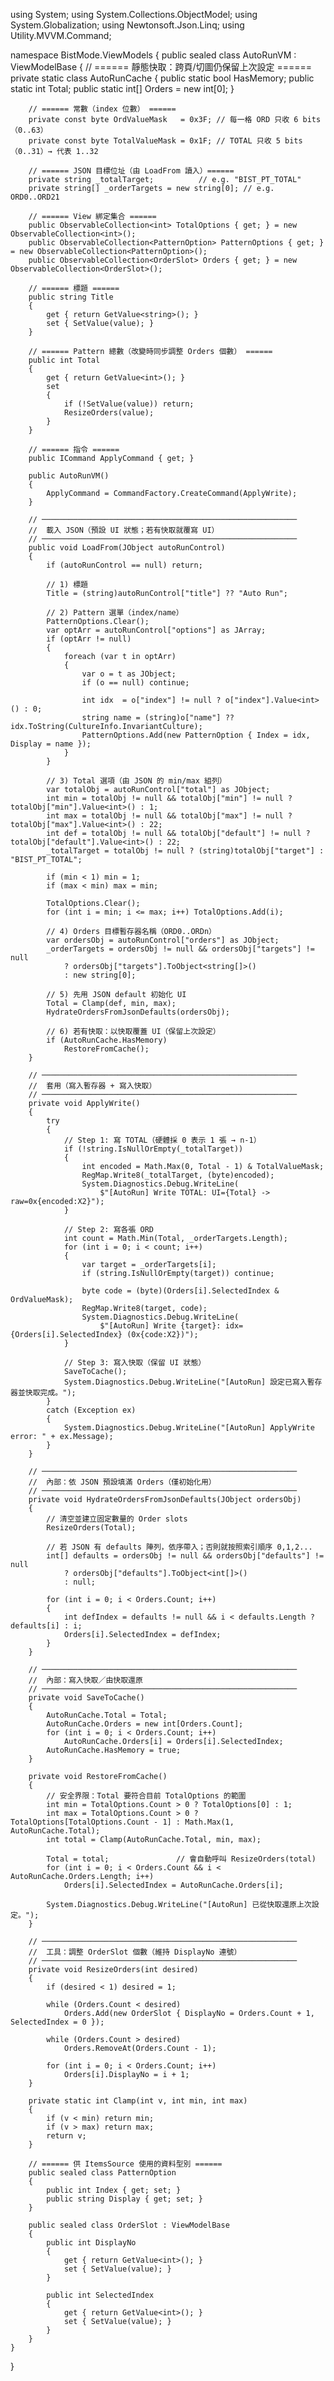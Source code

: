 using System;
using System.Collections.ObjectModel;
using System.Globalization;
using Newtonsoft.Json.Linq;
using Utility.MVVM.Command;

namespace BistMode.ViewModels
{
    public sealed class AutoRunVM : ViewModelBase
    {
        // ====== 靜態快取：跨頁/切圖仍保留上次設定 ======
        private static class AutoRunCache
        {
            public static bool HasMemory;
            public static int Total;
            public static int[] Orders = new int[0];
        }

        // ====== 常數（index 位數） ======
        private const byte OrdValueMask   = 0x3F; // 每一格 ORD 只收 6 bits（0..63）
        private const byte TotalValueMask = 0x1F; // TOTAL 只收 5 bits（0..31）→ 代表 1..32

        // ====== JSON 目標位址（由 LoadFrom 讀入）======
        private string _totalTarget;          // e.g. "BIST_PT_TOTAL"
        private string[] _orderTargets = new string[0]; // e.g. ORD0..ORD21

        // ====== View 綁定集合 ======
        public ObservableCollection<int> TotalOptions { get; } = new ObservableCollection<int>();
        public ObservableCollection<PatternOption> PatternOptions { get; } = new ObservableCollection<PatternOption>();
        public ObservableCollection<OrderSlot> Orders { get; } = new ObservableCollection<OrderSlot>();

        // ====== 標題 ======
        public string Title
        {
            get { return GetValue<string>(); }
            set { SetValue(value); }
        }

        // ====== Pattern 總數（改變時同步調整 Orders 個數） ======
        public int Total
        {
            get { return GetValue<int>(); }
            set
            {
                if (!SetValue(value)) return;
                ResizeOrders(value);
            }
        }

        // ====== 指令 ======
        public ICommand ApplyCommand { get; }

        public AutoRunVM()
        {
            ApplyCommand = CommandFactory.CreateCommand(ApplyWrite);
        }

        // ─────────────────────────────────────────────────────────
        //  載入 JSON（預設 UI 狀態；若有快取就覆寫 UI）
        // ─────────────────────────────────────────────────────────
        public void LoadFrom(JObject autoRunControl)
        {
            if (autoRunControl == null) return;

            // 1) 標題
            Title = (string)autoRunControl["title"] ?? "Auto Run";

            // 2) Pattern 選單（index/name）
            PatternOptions.Clear();
            var optArr = autoRunControl["options"] as JArray;
            if (optArr != null)
            {
                foreach (var t in optArr)
                {
                    var o = t as JObject;
                    if (o == null) continue;

                    int idx  = o["index"] != null ? o["index"].Value<int>() : 0;
                    string name = (string)o["name"] ?? idx.ToString(CultureInfo.InvariantCulture);
                    PatternOptions.Add(new PatternOption { Index = idx, Display = name });
                }
            }

            // 3) Total 選項（由 JSON 的 min/max 組列）
            var totalObj = autoRunControl["total"] as JObject;
            int min = totalObj != null && totalObj["min"] != null ? totalObj["min"].Value<int>() : 1;
            int max = totalObj != null && totalObj["max"] != null ? totalObj["max"].Value<int>() : 22;
            int def = totalObj != null && totalObj["default"] != null ? totalObj["default"].Value<int>() : 22;
            _totalTarget = totalObj != null ? (string)totalObj["target"] : "BIST_PT_TOTAL";

            if (min < 1) min = 1;
            if (max < min) max = min;

            TotalOptions.Clear();
            for (int i = min; i <= max; i++) TotalOptions.Add(i);

            // 4) Orders 目標暫存器名稱（ORD0..ORDn）
            var ordersObj = autoRunControl["orders"] as JObject;
            _orderTargets = ordersObj != null && ordersObj["targets"] != null
                ? ordersObj["targets"].ToObject<string[]>()
                : new string[0];

            // 5) 先用 JSON default 初始化 UI
            Total = Clamp(def, min, max);
            HydrateOrdersFromJsonDefaults(ordersObj);

            // 6) 若有快取：以快取覆蓋 UI（保留上次設定）
            if (AutoRunCache.HasMemory)
                RestoreFromCache();
        }

        // ─────────────────────────────────────────────────────────
        //  套用（寫入暫存器 + 寫入快取）
        // ─────────────────────────────────────────────────────────
        private void ApplyWrite()
        {
            try
            {
                // Step 1: 寫 TOTAL（硬體採 0 表示 1 張 → n-1）
                if (!string.IsNullOrEmpty(_totalTarget))
                {
                    int encoded = Math.Max(0, Total - 1) & TotalValueMask;
                    RegMap.Write8(_totalTarget, (byte)encoded);
                    System.Diagnostics.Debug.WriteLine(
                        $"[AutoRun] Write TOTAL: UI={Total} -> raw=0x{encoded:X2}");
                }

                // Step 2: 寫各張 ORD
                int count = Math.Min(Total, _orderTargets.Length);
                for (int i = 0; i < count; i++)
                {
                    var target = _orderTargets[i];
                    if (string.IsNullOrEmpty(target)) continue;

                    byte code = (byte)(Orders[i].SelectedIndex & OrdValueMask);
                    RegMap.Write8(target, code);
                    System.Diagnostics.Debug.WriteLine(
                        $"[AutoRun] Write {target}: idx={Orders[i].SelectedIndex} (0x{code:X2})");
                }

                // Step 3: 寫入快取（保留 UI 狀態）
                SaveToCache();
                System.Diagnostics.Debug.WriteLine("[AutoRun] 設定已寫入暫存器並快取完成。");
            }
            catch (Exception ex)
            {
                System.Diagnostics.Debug.WriteLine("[AutoRun] ApplyWrite error: " + ex.Message);
            }
        }

        // ─────────────────────────────────────────────────────────
        //  內部：依 JSON 預設填滿 Orders（僅初始化用）
        // ─────────────────────────────────────────────────────────
        private void HydrateOrdersFromJsonDefaults(JObject ordersObj)
        {
            // 清空並建立固定數量的 Order slots
            ResizeOrders(Total);

            // 若 JSON 有 defaults 陣列，依序帶入；否則就按照索引順序 0,1,2...
            int[] defaults = ordersObj != null && ordersObj["defaults"] != null
                ? ordersObj["defaults"].ToObject<int[]>()
                : null;

            for (int i = 0; i < Orders.Count; i++)
            {
                int defIndex = defaults != null && i < defaults.Length ? defaults[i] : i;
                Orders[i].SelectedIndex = defIndex;
            }
        }

        // ─────────────────────────────────────────────────────────
        //  內部：寫入快取／由快取還原
        // ─────────────────────────────────────────────────────────
        private void SaveToCache()
        {
            AutoRunCache.Total = Total;
            AutoRunCache.Orders = new int[Orders.Count];
            for (int i = 0; i < Orders.Count; i++)
                AutoRunCache.Orders[i] = Orders[i].SelectedIndex;
            AutoRunCache.HasMemory = true;
        }

        private void RestoreFromCache()
        {
            // 安全界限：Total 要符合目前 TotalOptions 的範圍
            int min = TotalOptions.Count > 0 ? TotalOptions[0] : 1;
            int max = TotalOptions.Count > 0 ? TotalOptions[TotalOptions.Count - 1] : Math.Max(1, AutoRunCache.Total);
            int total = Clamp(AutoRunCache.Total, min, max);

            Total = total;               // 會自動呼叫 ResizeOrders(total)
            for (int i = 0; i < Orders.Count && i < AutoRunCache.Orders.Length; i++)
                Orders[i].SelectedIndex = AutoRunCache.Orders[i];

            System.Diagnostics.Debug.WriteLine("[AutoRun] 已從快取還原上次設定。");
        }

        // ─────────────────────────────────────────────────────────
        //  工具：調整 OrderSlot 個數（維持 DisplayNo 連號）
        // ─────────────────────────────────────────────────────────
        private void ResizeOrders(int desired)
        {
            if (desired < 1) desired = 1;

            while (Orders.Count < desired)
                Orders.Add(new OrderSlot { DisplayNo = Orders.Count + 1, SelectedIndex = 0 });

            while (Orders.Count > desired)
                Orders.RemoveAt(Orders.Count - 1);

            for (int i = 0; i < Orders.Count; i++)
                Orders[i].DisplayNo = i + 1;
        }

        private static int Clamp(int v, int min, int max)
        {
            if (v < min) return min;
            if (v > max) return max;
            return v;
        }

        // ====== 供 ItemsSource 使用的資料型別 ======
        public sealed class PatternOption
        {
            public int Index { get; set; }
            public string Display { get; set; }
        }

        public sealed class OrderSlot : ViewModelBase
        {
            public int DisplayNo
            {
                get { return GetValue<int>(); }
                set { SetValue(value); }
            }

            public int SelectedIndex
            {
                get { return GetValue<int>(); }
                set { SetValue(value); }
            }
        }
    }
}